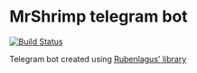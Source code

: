 # MrShrimp telegram bot

[![Build Status](https://travis-ci.org/AlekssGu/MrShrimp.svg?branch=master)](https://travis-ci.org/AlekssGu/MrShrimp)

Telegram bot created using [Rubenlagus' library](https://github.com/rubenlagus/TelegramBots)
## 